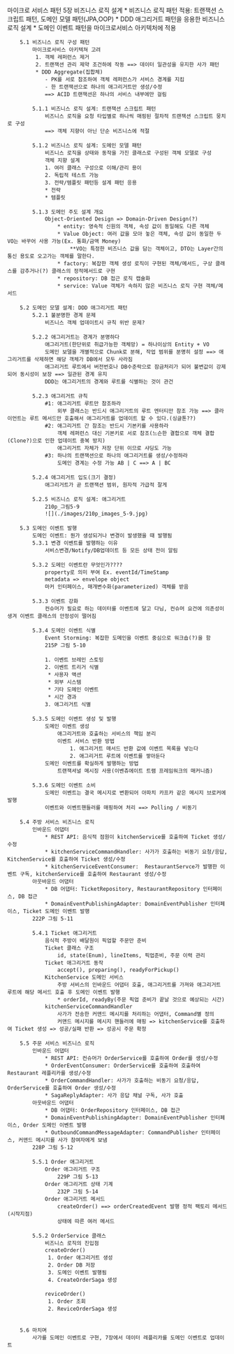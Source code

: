 마이크로 서비스 패턴 
	5장 비즈니스 로직 설계
		* 비즈니스 로직 패턴 적용: 트랜잭션 스크립트 패턴, 도메인 모델 패턴(JPA,OOP)
		* DDD 애그리거트 패턴을 응용한 비즈니스 로직 설계
		* 도메인 이벤트 패턴을 마이크로서비스 아키텍처에 적용
	
		5.1 비즈니스 로직 구성 패턴
			마이크로서비스 아키텍쳐 고려
			 1. 객체 레퍼런스 제거
			 2. 트랜잭션 관리 제약 조건하에 작동 ==> 데이터 일관성을 유지한 사가 패턴
			 * DDD Aggregate(집합체)
				- PK를 서로 참조하여 객체 레퍼런스가 서비스 경계를 지킴
				- 한 트랜잭션으로 하나의 애그리거트만 생성/수정
				==> ACID 트랜잭션은 하나의 서비스 내부에만 걸림
			
			5.1.1 비즈니스 로직 설계: 트랜잭션 스크립트 패턴
				비즈니스 로직을 요청 타입별로 하나씩 매핑된 절차적 트랜잭션 스크립트 뭉치로 구성
				==> 객체 지향이 아닌 단순 비즈니스에 적절
			
			5.1.2 비즈니스 로직 설계: 도메인 모델 패턴
				비즈니스 로직을 상태와 동작을 가진 클래스로 구성된 객체 모델로 구성
				객체 지향 설계
				1. 여러 클래스 구성으로 이해/관리 용이
				2. 독립적 테스트 가능
				3. 전략/템플릿 패턴등 설계 패턴 응용
				* 전략
				* 템플릿
				
			5.1.3 도메인 주도 설계 개요 
				Object-Oriented Design => Domain-Driven Design(?)
					* entity: 영속적 신원의 객체, 속성 값이 동일해도 다른 객체
					* Value Object: 여러 값을 모아 놓은 객체, 속성 값이 동일한 두 VO는 바꾸어 사용 가능(Ex. 통화/금액 Money)
						**VO는 특정한 비즈니스 값을 담는 객체이고, DTO는 Layer간의 통신 용도로 오고가는 객체를 말한다.
					* factory: 복잡한 객체 생성 로직이 구현된 객체/메서드, 구상 클래스를 감추거나(?) 클래스의 정적메서드로 구현
					* repository: DB 접근 로직 캡슐화
					* service: Value 객체가 속하지 않은 비즈니스 로직 구현 객체/메서드
				
		5.2 도메인 모델 설계: DDD 애그리거트 패턴
			5.2.1 불분명한 경계 문제
				비즈니스 객체 업데이트시 규칙 위반 문제?
				
			5.2.2 애그리거트는 경계가 분명하다
				애그리거트(한단위로 취급가능한 객체망) = 하나이상의 Entity + VO 
				도메인 보델을 개별적으로 Chunk로 분해, 작업 범위를 분명히 설정 ==> 애그리거트를 삭제하면 해당 객체가 DB에서 모두 사라짐
				애그리거트 루트에서 버전번호나 DB수준락으로 잠금처리가 되어 불변값이 강제되어 동시성이 보장 ==> 일관된 경계 유지
				DDD는 애그리거트의 경계와 루트를 식별하는 것이 관건
				
			5.2.3 애그리거트 규칙
				#1: 애그리거트 루트만 참조하라
					외부 클래스는 반드시 애그리거트의 루트 엔터티만 참조 가능 ==> 클라이언트는 루트 메서드만 호출해서 애그리거트를 업데이트 할 수 있다.(싱글톤??)
				#2: 애그리거트 간 참조는 반드시 기본키를 사용하라
					객체 레퍼런스 대신 기본키로 서로 참조(느슨한 결합으로 객체 결합(Clone?)으로 인한 업데이트 중복 방지)
					애그리거트 자체가 저장 단위 이므로 샤딩도 가능
				#3: 하나의 트랜잭션으로 하나의 애그리거트를 생성/수정하라
					도메인 경계는 수정 가능 AB | C ==> A | BC 
				
			5.2.4 애그리거트 입도(크기 결정)
				애그리거트가 곧 트랜잭션 범위, 원자적 가급적 잘게
			
			5.2.5 비즈니스 로직 설계: 애그리거트
				210p_그림5-9
				![](./images/210p_images_5-9.jpg)
				
		5.3 도메인 이벤트 발행
			도메인 이벤트: 뭔가 생성되거나 변경이 발생했을 때 발행됨
			5.3.1 변경 이벤트를 발행하는 이유
				서비스변경/Notify/DB업데이트 등 모든 상태 전이 알림
				
			5.3.2 도메인 이벤트란 무엇인가????
				property로 의미 부여 Ex. eventId/TimeStamp
				metadata => envelope object
				마커 인터페이스, 매개변수화(parameterized) 객체를 받음
				
			5.3.3 이벤트 강화
				컨슈머가 필요로 하는 데이터를 이벤트에 달고 다님, 컨슈머 요건에 의존성이 생겨 이벤트 클래스의 안정성이 떨어짐
				
			5.3.4 도메인 이벤트 식별
				Event Storming: 복잡한 도메인을 이벤트 중심으로 워크숍(?)을 함
				215P 그림 5-10
				
				1. 이벤트 브레인 스토밍
				2. 이벤트 트리거 식별
				 * 사용자 액션
				 * 외부 시스템
				 * 기타 도메인 이벤트
				 * 시간 경과
				3. 애그리거트 식별
				
			5.3.5 도메인 이벤트 생성 및 발행
				도메인 이벤트 생성
					애그리거트와 호출하는 서비스의 책임 분리
					이벤트 서비스 반환 방법
						1. 애그리거트 매서드 반환 값에 이벤트 목록을 넣는다
						2. 애그리거트 루트에 이벤트를 쌓아둔다
				도메인 이벤트를 확실하게 발행하는 방법
					트랜잭셔널 메시징 사용(이벤츄에이트 트램 프레임워크의 매커니즘)
			
			5.3.6 도메인 이벤트 소비
				도메인 이벤트는 결국 메시지로 변환되어 아파치 카프카 같은 메시지 브로커에 발행
				이벤트와 이벤트핸들러를 매핑하여 처리 ==> Polling / 비동기
		
		5.4 주방 서비스 비즈니스 로직
			인바운드 어댑터
				* REST API: 음식적 점원이 kitchenService를 호출하여 Ticket 생성/수정
				* kitchenServiceCommandHandler: 사가가 호출하는 비동기 요청/응답, KitchenService를 호출하여 Ticket 생성/수정
				* kitchenServiceEventConsumer:  RestaurantServce가 발행한 이벤트 구독, kitchenService를 호출하여 Restaurant 생성/수정
			아웃바운드 어댑터
				* DB 어댑터: TicketRepository, RestaurantRepository 인터페이스, DB 접근
				* DomainEventPublishingAdapter: DomainEventPublisher 인터페이스, Ticket 도메인 이벤트 발행
			222P 그림 5-11
			
			5.4.1 Ticket 애그리거트
				음식적 주방이 배달원이 픽업할 주문만 준비
				Ticket 클래스 구조
					id, state(Enum), lineItems, 픽업준비, 주문 이력 관리 
				Ticket 애그리거트 동작
					accept(), preparing(), readyForPickup()
				KitchenService 도메인 서비스
					주방 서비스의 인바운드 어댑터 호출, 애그리거트를 가져와 애그리거트 루트에 해당 메서드 호출 후 도메인 이벤트 발행
					* orderId, readyBy(주문 픽업 준비가 끝날 것으로 예상되는 시간)
				kitchenServiceCommandHandler
					사가가 전송한 커맨드 메시지를 처리하는 어댑터, Command별 정의 
					커맨드 메시지를 메시지 핸들러에 매핑 => kitchenService를 호출하여 Ticket 생성 => 성공/실패 반환 => 성공시 주문 확정
				
		5.5 주문 서비스 비즈니스 로직
			인바운드 어댑터
				* REST API: 컨슈머가 OrderService를 호출하여 Order를 생성/수정
				* OrderEventConsumer: OrderService를 호출하여 호출하여 Restaurant 레플리카를 생성/수정
				* OrderCommandHandler: 사가가 호출하는 비동기 요청/응답, OrderService를 호출하여 Order 생성/수정
				* SagaReplyAdapter: 사가 응답 채널 구독, 사가 호출
			아웃바운드 어댑터
				* DB 어댑터: OrderRepository 인터페이스, DB 접근
				* DomainEventPublishingAdapter: DomainEventPublisher 인터페이스, Order 도메인 이벤트 발행
				* OutboundCommandMessageAdapter: CommandPublisher 인터페이스, 커맨드 메시지를 사가 참여자에게 보냄
			228P 그림 5-12
			
			5.5.1 Order 애그리거트
				Order 애그리거트 구조
					229P 그림 5-13
				Order 애그리거트 상태 기계
					232P 그림 5-14
				Order 애그리거트 메서드
					createOrder() ==> orderCreatedEvent 발행 정적 팩토리 메서드(시작지점)
					상태에 따른 여러 메서드
			
			5.5.2 OrderService 클래스
				비즈니스 로직의 진입점
				createOrder()
				 1. Order 애그리거트 생성
				 2. Order DB 저장
				 3. 도메인 이벤트 발행됨
				 4. CreateOrderSaga 생성
				 
				reviceOrder()
				 1. Order 조회
				 2. ReviceOrderSaga 생성
				
				
		5.6 마치며
			사가를 도메인 이벤트로 구현, 7장에서 데이터 레플리카를 도메인 이벤트로 업데이트
		
